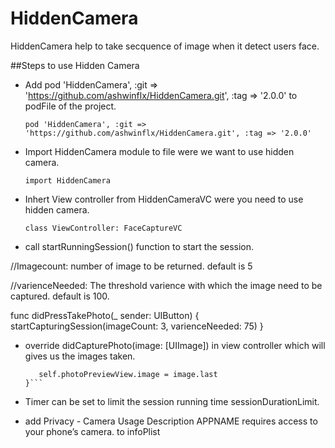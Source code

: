 # HiddenCamera


HiddenCamera help to take secquence of image when it detect users face.


##Steps to use Hidden Camera

- Add pod 'HiddenCamera', :git => 'https://github.com/ashwinflx/HiddenCamera.git', :tag => '2.0.0' to podFile of the project.

    ```pod 'HiddenCamera', :git => 'https://github.com/ashwinflx/HiddenCamera.git', :tag => '2.0.0'```
    
- Import HiddenCamera module to file were we want to use hidden camera.

   ```import HiddenCamera```
    
- Inhert View controller from HiddenCameraVC were you need to use hidden camera.

    ```class ViewController: FaceCaptureVC```
    
- call startRunningSession() function to start the session.

//Imagecount: number of image to be returned. default is 5

//varienceNeeded: The threshold varience with which the image need to be captured. default is 100.

  
  
   func didPressTakePhoto(_ sender: UIButton) {
        startCapturingSession(imageCount: 3, varienceNeeded: 75)
   } 
 
 - override  didCapturePhoto(image: [UIImage]) in view controller which will gives us the images taken.

     ```override func didCapturePhoto(images: [UIImage]) {
        self.photoPreviewView.image = image.last
    }```
- Timer can be set to limit the session running time sessionDurationLimit.  
    
    
- add <key>Privacy - Camera Usage Description</key>
<string>APPNAME requires access to your phone’s camera.</string> to infoPlist
